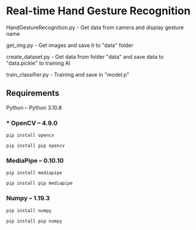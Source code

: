 # **Real-time Hand Gesture Recognition**


HandGestureRecognition.py - Get data from camera and display gesture name<p>
get_img.py - Get images and save it to "data" folder<p>
create_dataset.py - Get data from folder "data" and save data to "data.pickle" to training AI<p>
train_classifier.py - Training and save in "model.p"<p>

## **Requirements**
Python – Python 3.10.8<p>

### * OpenCV – 4.9.0
```
pip install opencv
```
```
pip install pip opencv
```
### MediaPipe – 0.10.10
```
pip install mediapipe
```
```
pip install pip mediapipe
```
### Numpy – 1.19.3
```
pip install numpy
```
```
pip install pip numpy
```
